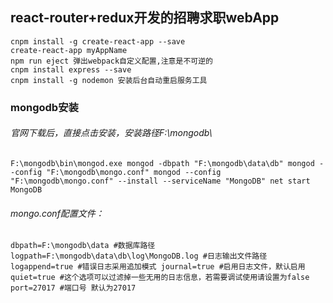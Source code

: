 ## react-router+redux开发的招聘求职webApp
`cnpm install -g create-react-app --save`<br>
`create-react-app myAppName`<br>
`npm run eject 弹出webpack自定义配置,注意是不可逆的`<br>
`cnpm install express --save`<br>
`cnpm install -g nodemon 安装后台自动重启服务工具`

### mongodb安装
###### 官网下载后，直接点击安装，安装路径F:\mongodb\
`F:\mongodb\bin\mongod.exe
 mongod -dbpath "F:\mongodb\data\db"
 mongod --config "F:\mongodb\mongo.conf"
 mongod --config "F:\mongodb\mongo.conf" --install --serviceName "MongoDB"
 net start MongoDB  `

###### mongo.conf配置文件：
`dbpath=F:\mongodb\data #数据库路径
logpath=F:\mongodb\data\db\log\MongoDB.log #日志输出文件路径
logappend=true #错误日志采用追加模式
journal=true #启用日志文件，默认启用
quiet=true #这个选项可以过滤掉一些无用的日志信息，若需要调试使用请设置为false
port=27017 #端口号 默认为27017`